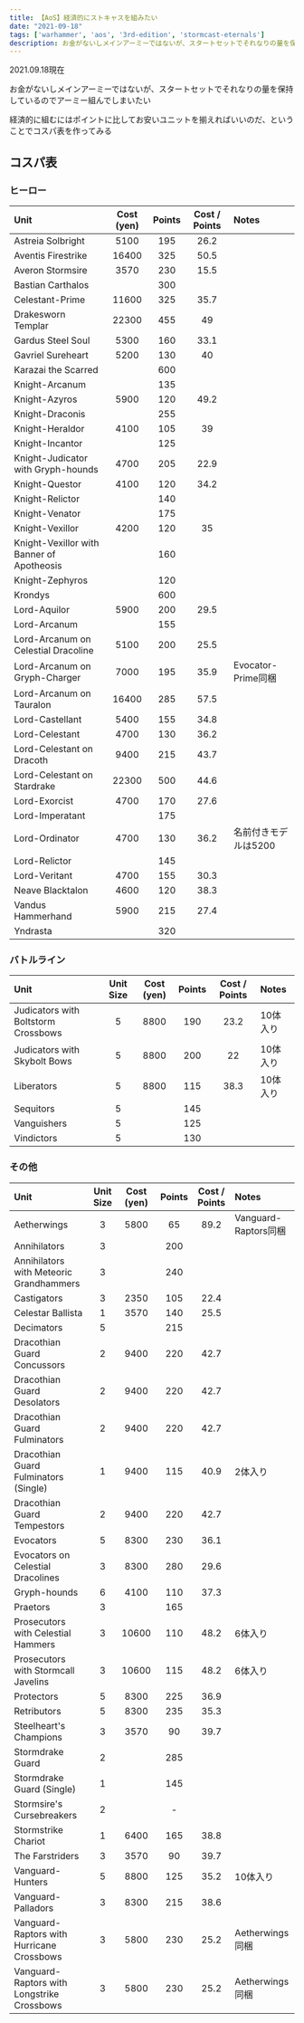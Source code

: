 ```yaml
---
title: 【AoS】経済的にストキャスを組みたい
date: "2021-09-18"
tags: ['warhammer', 'aos', '3rd-edition', 'stormcast-eternals']
description: お金がないしメインアーミーではないが、スタートセットでそれなりの量を保持しているのでアーミー組んでしまいたい
---
```


2021.09.18現在

お金がないしメインアーミーではないが、スタートセットでそれなりの量を保持しているのでアーミー組んでしまいたい

経済的に組むにはポイントに比してお安いユニットを揃えればいいのだ、ということでコスパ表を作ってみる

## コスパ表
### ヒーロー
| Unit | Cost (yen) | Points | Cost / Points | Notes |
| :--- | :--------: | :----: | :-----------: | :---- |
| Astreia Solbright | 5100 | 195 | 26.2 |
| Aventis Firestrike | 16400 | 325 | 50.5 |
| Averon Stormsire | 3570 | 230 | 15.5 |
| Bastian Carthalos |  | 300 |  |
| Celestant-Prime | 11600 | 325 | 35.7 |
| Drakesworn Templar | 22300 | 455 | 49 |
| Gardus Steel Soul | 5300 | 160 | 33.1 |
| Gavriel Sureheart | 5200 | 130 | 40 |
| Karazai the Scarred |  | 600 |  |
| Knight-Arcanum |  | 135 |  |
| Knight-Azyros | 5900 | 120 | 49.2 |
| Knight-Draconis |  | 255 |  |
| Knight-Heraldor | 4100 | 105 | 39 |
| Knight-Incantor |  | 125 |  |
| Knight-Judicator with Gryph-hounds | 4700 | 205 | 22.9 |
| Knight-Questor | 4100 | 120 | 34.2 |
| Knight-Relictor |  | 140 |  |
| Knight-Venator |  | 175 |  |
| Knight-Vexillor | 4200 | 120 | 35 |
| Knight-Vexillor with Banner of Apotheosis |  | 160 |  |
| Knight-Zephyros |  | 120 |  |
| Krondys |  | 600 |  |
| Lord-Aquilor | 5900 | 200 | 29.5 |
| Lord-Arcanum |  | 155 |  |
| Lord-Arcanum on Celestial Dracoline | 5100 | 200 | 25.5 |
| Lord-Arcanum on Gryph-Charger | 7000 | 195 | 35.9 | Evocator-Prime同梱 |
| Lord-Arcanum on Tauralon | 16400 | 285 | 57.5 |
| Lord-Castellant | 5400 | 155 | 34.8 |
| Lord-Celestant | 4700 | 130 | 36.2 |
| Lord-Celestant on Dracoth | 9400 | 215 | 43.7 |
| Lord-Celestant on Stardrake | 22300 | 500 | 44.6 |
| Lord-Exorcist | 4700 | 170 | 27.6 |
| Lord-Imperatant |  | 175 |  |
| Lord-Ordinator | 4700 | 130 | 36.2 | 名前付きモデルは5200
| Lord-Relictor |  | 145 |  |
| Lord-Veritant | 4700 | 155 | 30.3 |
| Neave Blacktalon | 4600 | 120 | 38.3 |
| Vandus Hammerhand | 5900 | 215 | 27.4 |
| Yndrasta |  | 320 |  |
### バトルライン
| Unit | Unit Size | Cost (yen) | Points | Cost / Points | Notes |
| :--- | :-------: | :--------: | :----: | :-----------: | :---- |
| Judicators with Boltstorm Crossbows | 5 | 8800 | 190 | 23.2 | 10体入り
| Judicators with Skybolt Bows | 5 | 8800 | 200 | 22 | 10体入り
| Liberators | 5 | 8800 | 115 | 38.3 | 10体入り
| Sequitors | 5 |  | 145 |  |
| Vanguishers | 5 |  | 125 |  |
| Vindictors | 5 |  | 130 |  |
### その他
| Unit | Unit Size | Cost (yen) | Points | Cost / Points | Notes |
| :--- | :-------: | :--------: | :----: | :-----------: | :---- |
| Aetherwings | 3 | 5800 | 65 | 89.2 | Vanguard-Raptors同梱
| Annihilators | 3 |  | 200 |  |
| Annihilators with Meteoric Grandhammers | 3 |  | 240 |  |
| Castigators | 3 | 2350 | 105 | 22.4 |
| Celestar Ballista | 1 | 3570 | 140 | 25.5 |
| Decimators | 5 |  | 215 |  |
| Dracothian Guard Concussors | 2 | 9400 | 220 | 42.7 |
| Dracothian Guard Desolators | 2 | 9400 | 220 | 42.7 |
| Dracothian Guard Fulminators | 2 | 9400 | 220 | 42.7 |
| Dracothian Guard Fulminators (Single) | 1 | 9400 | 115 | 40.9 | 2体入り
| Dracothian Guard Tempestors | 2 | 9400 | 220 | 42.7 |
| Evocators | 5 | 8300 | 230 | 36.1 |
| Evocators on Celestial Dracolines | 3 | 8300 | 280 | 29.6 |
| Gryph-hounds | 6 | 4100 | 110 | 37.3 |
| Praetors | 3 |  | 165 |  |
| Prosecutors with Celestial Hammers | 3 | 10600 | 110 | 48.2 | 6体入り
| Prosecutors with Stormcall Javelins | 3 | 10600 | 115 | 48.2 | 6体入り
| Protectors | 5 | 8300 | 225 | 36.9 |
| Retributors | 5 | 8300 | 235 | 35.3 |
| Steelheart's Champions | 3 | 3570 | 90 | 39.7 |
| Stormdrake Guard | 2 |  | 285 |  |
| Stormdrake Guard (Single) | 1 |  | 145 |  |
| Stormsire's Cursebreakers | 2 |  | - |  |
| Stormstrike Chariot | 1 | 6400 | 165 | 38.8 |
| The Farstriders | 3 | 3570 | 90 | 39.7 |
| Vanguard-Hunters | 5 | 8800 | 125 | 35.2 | 10体入り
| Vanguard-Palladors | 3 | 8300 | 215 | 38.6 |
| Vanguard-Raptors with Hurricane Crossbows | 3 | 5800 | 230 | 25.2 | Aetherwings同梱
| Vanguard-Raptors with Longstrike Crossbows | 3 | 5800 | 230 | 25.2 | Aetherwings同梱
